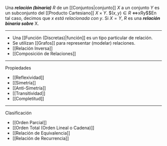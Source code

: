 Una ***relación (binaria)*** $R$ de un [[Conjuntos|conjunto]] $X$ a un conjunto $Y$ es un subconjunto del [[Producto Cartesiano]] $X × Y$. $$(x, y) ∈ R$ ⇔xRy$$En tal caso, decimos que *x está relacionada con y*. 
Si $X = Y$, $R$ es una ***relación binaria sobre*** X.
***
- Una [[Función (Discretas)|función]] es un tipo particular de relación.
- Se utilizan [[Grafos]] para representar (modelar) relaciones.
- [[Relación Inversa]]
- [[Composición de Relaciones]]
***
Propiedades
- [[Reflexividad]]
- [[Simetría]]
- [[Anti-Simetría]]
- [[Transitividad]]
- [[Completitud]]
***
Clasificación
- [[Orden Parcial]]
- [[Orden Total (Orden Lineal o Cadena)]]
- [[Relación de Equivalencia]]
- [[Relación de Recurrencia]]